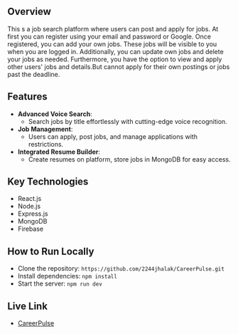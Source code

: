 ## Overview
This s a job search platform where users can post and apply for jobs. At first you can register using your email and password or Google. Once registered, you can add your own jobs. These jobs will be visible to you when you are logged in. Additionally, you can update own jobs and delete your jobs as needed. Furthermore, you have the option to view and apply other users' jobs and details.But cannot apply for their own postings or jobs past the deadline.
## Features
- **Advanced Voice Search**:
  - Search jobs by title effortlessly with cutting-edge voice recognition. 
- **Job Management**:
  - Users can apply, post jobs, and manage applications with restrictions.
- **Integrated Resume Builder**:
  - Create resumes on platform, store jobs in MongoDB for easy access.


## Key Technologies
- React.js
- Node.js
- Express.js
- MongoDB
- Firebase

## How to Run Locally
- Clone the repository: `https://github.com/2244jhalak/CareerPulse.git`
- Install dependencies: `npm install`
- Start the server: `npm run dev`

## Live Link
- [CareerPulse](https://b9a11-client-side-2244jhalak.web.app/)
